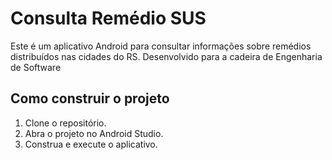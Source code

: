 # Consulta Remédio SUS

Este é um aplicativo Android para consultar informações sobre remédios distribuídos nas cidades do RS.
Desenvolvido para a cadeira de Engenharia de Software

## Como construir o projeto

1.  Clone o repositório.
2.  Abra o projeto no Android Studio.
3.  Construa e execute o aplicativo.
